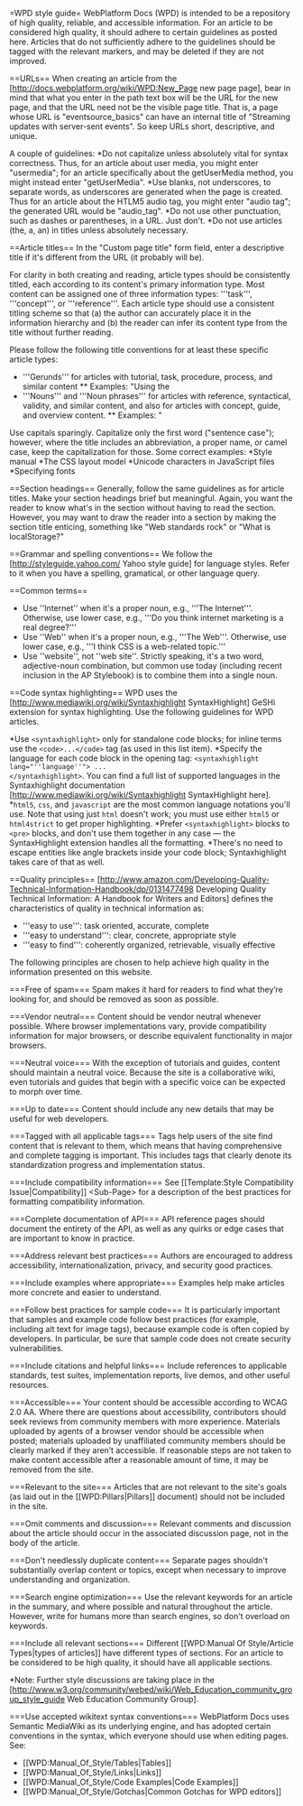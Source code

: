 =WPD style guide=
WebPlatform Docs (WPD) is intended to be a repository of high quality, reliable, and accessible information. For an article to be considered high quality, it should adhere to certain guidelines as posted here. Articles that do not sufficiently adhere to the guidelines should be tagged with the relevant markers, and may be deleted if they are not improved.

<!--You might also be interested in the [[WPD:Manual_Of_Style/Section_Guidelines | Section guidelines]] page, which outlines the guidelines for specific sections of pages.-->

==URLs==
When creating an article from the [http://docs.webplatform.org/wiki/WPD:New_Page new page page], bear in mind that what you enter in the path text box will be the URL for the new page, and that the URL need not be the visible page title. That is, a page whose URL is "eventsource_basics" can have an internal title of "Streaming updates with server-sent events". So keep URLs short, descriptive, and unique.

A couple of guidelines:
*Do not capitalize unless absolutely vital for syntax correctness. Thus, for an article about user media, you might enter "usermedia"; for an article specifically about the getUserMedia method, you might instead enter "getUserMedia".
*Use blanks, not underscores, to separate words, as underscores are generated when the page is created. Thus for an article about the HTLM5 audio tag, you might enter "audio tag"; the generated URL would be "audio_tag".
*Do not use other punctuation, such as dashes or parentheses, in a URL. Just don't.
*Do not use articles (the, a, an) in titles unless absolutely necessary.

==Article titles==
In the "Custom page title" form field, enter a descriptive title if it's different from the URL (it probably will be). 

For clarity in both creating and reading, article types should be consistently titled, each according to its content's primary information type. Most content can be assigned one of three information types: '''task''', '''concept''', or '''reference'''. Each article type should use a consistent titling scheme so that (a) the author can accurately place it in the information hierarchy and (b) the reader can infer its content type from the title without further reading.

Please follow the following title conventions for at least these specific article types:
* '''Gerunds''' for articles with tutorial, task, procedure, process, and similar content
** Examples: "Using the <audio> tag", "Drawing on the canvas", "Interpreting getLocation() data" 
* '''Nouns''' and '''Noun phrases''' for articles with reference, syntactical, validity, and similar content, and also for articles with concept, guide, and overview content. 
** Examples: "<audio> tag attributes", "Valid .moveTo() values", "Latitude and longitude notation", "Introduction to Flexbox", "The history of the Web", "Information architecture basics"

Use capitals sparingly. Capitalize only the first word ("sentence case"); however, where the title includes an abbreviation, a proper name, or camel case, keep the capitalization for those. Some correct examples:
*Style manual
*The CSS layout model
*Unicode characters in JavaScript files
*Specifying fonts

==Section headings==
Generally, follow the same guidelines as for article titles. Make your section headings brief but meaningful. Again, you want the reader to know what's in the section without having to read the section. However, you may want to draw the reader into a section by making the section title enticing, something like "Web standards rock" or "What is localStorage?"

==Grammar and spelling conventions==
We follow the [http://styleguide.yahoo.com/ Yahoo style guide] for language styles. Refer to it when you have a spelling, gramatical, or other language query.

==Common terms==
* Use ''Internet'' when it's a proper noun, e.g., '''The Internet'''. Otherwise, use lower case, e.g., '''Do you think internet marketing is a real degree?'''
* Use ''Web'' when it's a proper noun, e.g., '''The Web'''. Otherwise, use lower case, e.g., '''I think CSS is a web-related topic.'''
* Use ''website'', not ''web site''. Strictly speaking, it's a two word, adjective-noun combination, but common use today (including recent inclusion in the AP Stylebook) is to combine them into a single noun.

==Code syntax highlighting==
WPD uses the [http://www.mediawiki.org/wiki/Syntaxhighlight SyntaxHighlight] GeSHi extension for syntax highlighting. Use the following guidelines for WPD articles.

*Use <code>&lt;syntaxhighlight&gt;</code> only for standalone code blocks; for inline terms use the <code>&lt;code&gt;...&lt;/code&gt;</code> tag (as used in this list item).
*Specify the language for each code block in the opening tag: <code>&lt;syntaxhighlight lang="''language''"&gt; ... &lt;/syntaxhighlight&gt;</code>. You can find a full list of supported languages in the Syntaxhighlight documentation [http://www.mediawiki.org/wiki/Syntaxhighlight SyntaxHighlight here]. 
*<code>html5</code>, <code>css</code>, and <code>javascript</code> are the most common language notations you'll use. Note that using just <code>html</code> doesn't work; you must use either <code>html5</code> or <code>html4strict</code> to get proper highlighting.
*Prefer <code>&lt;syntaxhighlight&gt;</code> blocks to <code>&lt;pre&gt;</code> blocks, and don't use them together in any case &mdash; the SyntaxHighlight extension handles all the formatting.
*There's no need to escape entities like angle brackets inside your code block; Syntaxhighlight takes care of that as well.

==Quality principles==
[http://www.amazon.com/Developing-Quality-Technical-Information-Handbook/dp/0131477498 Developing Quality Technical Information: A Handbook for Writers and Editors] defines the characteristics of quality in technical information as:
* '''easy to use''': task oriented, accurate, complete
* '''easy to understand''': clear, concrete, appropriate style
* '''easy to find''': coherently organized, retrievable, visually effective

The following principles are chosen to help achieve high quality in the information presented on this website.

===Free of spam===
Spam makes it hard for readers to find what they’re looking for, and should be removed as soon as possible.

===Vendor neutral===
Content should be vendor neutral whenever possible. Where browser implementations vary, provide compatibility information for major browsers, or describe equivalent functionality in major browsers.

===Neutral voice===
With the exception of tutorials and guides, content should maintain a neutral voice.  Because the site is a collaborative wiki, even tutorials and guides that begin with a specific voice can be expected to morph over time.

===Up to date===
Content should include any new details that may be useful for web developers.

===Tagged with all applicable tags===
Tags help users of the site find content that is relevant to them, which means that having comprehensive and complete tagging is important. This includes tags that clearly denote its standardization progress and implementation status.

===Include compatibility information===
See [[Template:Style Compatibility Issue|Compatibility]] &lt;Sub-Page&gt; for a description of the best practices for formatting compatibility information.

===Complete documentation of API===
API reference pages should document the entirety of the API, as well as any quirks or edge cases that are important to know in practice.

===Address relevant best practices===
Authors are encouraged to address accessibility, internationalization, privacy, and security good practices.

===Include examples where appropriate===
Examples help make articles more concrete and easier to understand.

===Follow best practices for sample code===
It is particularly important that samples and example code follow best practices (for example, including alt text for image tags), because example code is often copied by developers. In particular, be sure that sample code does not create security vulnerabilities.

===Include citations and helpful links===
Include references to applicable standards, test suites, implementation reports, live demos, and other useful resources.

===Accessible===
Your content should be accessible according to WCAG 2.0 AA. Where there are questions about accessibility, contributors should seek reviews from community members with more experience. Materials uploaded by agents of a browser vendor should be accessible when posted; materials uploaded by unaffiliated community members should be clearly marked if they aren’t accessible. If reasonable steps are not taken to make content accessible after a reasonable amount of time, it may be removed from the site.

===Relevant to the site===
Articles that are not relevant to the site's goals (as laid out in the [[WPD:Pillars|Pillars]] document) should not be included in the site.

===Omit comments and discussion===
Relevant comments and discussion about the article should occur in the associated discussion page, not in the body of the article.

===Don't needlessly duplicate content===
Separate pages shouldn't substantially overlap content or topics, except when necessary to improve understanding and organization. 

===Search engine optimization===
Use the relevant keywords for an article in the summary, and where possible and natural throughout the article. However, write for humans more than search engines, so don't overload on keywords.

===Include all relevant sections===
Different [[WPD:Manual Of Style/Article Types|types of articles]] have different types of sections. For an article to be considered to be high quality, it should have all applicable sections.

*Note: Further style discussions are taking place in the [http://www.w3.org/community/webed/wiki/Web_Education_community_group_style_guide Web Education Community Group].

===Use accepted wikitext syntax conventions===
WebPlatform Docs uses Semantic MediaWiki as its underlying engine, and has adopted certain conventions in the syntax, which everyone should use when editing pages. See:

* [[WPD:Manual_Of_Style/Tables|Tables]]
* [[WPD:Manual_Of_Style/Links|Links]]
* [[WPD:Manual_Of_Style/Code Examples|Code Examples]]
* [[WPD:Manual_Of_Style/Gotchas|Common Gotchas for WPD editors]]